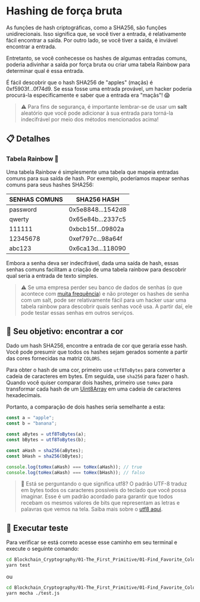 # Hashing de força bruta

As funções de hash criptográficas, como a SHA256, são funções unidirecionais. Isso significa que, se você tiver a entrada, é relativamente fácil encontrar a saída. Por outro lado, se você tiver a saída, é inviável encontrar a entrada.

Entretanto, se você conhecesse os hashes de algumas entradas comuns, poderia adivinhar a saída por força bruta ou criar uma tabela Rainbow para determinar qual é essa entrada.

É fácil descobrir que o hash SHA256 de "apples" (maçãs) é 0xf5903f...0f74d9. Se essa fosse uma entrada provável, um hacker poderia procurá-la especificamente e saber que a entrada era "maçãs"! 😱

> ⚠️ Para fins de segurança, é importante lembrar-se de usar um **salt** aleatório que você pode adicionar à sua entrada para torná-la indecifrável por meio dos métodos mencionados acima!

## 📋 Detalhes

### Tabela Rainbow 🌈

Uma tabela Rainbow é simplesmente uma tabela que mapeia entradas comuns para sua saída de hash. Por exemplo, poderíamos mapear senhas comuns para seus hashes SHA256:

| SENHAS COMUNS | SHA256 HASH       |
| ------------- | ----------------- |
| password      | 0x5e8848...1542d8 |
| qwerty        | 0x65e84b...2337c5 |
| 111111        | 0xbcb15f...09802a |
| 12345678      | 0xef797c...98a64f |
| abc123        | 0x6ca13d...118090 |

Embora a senha deva ser indecifrável, dada uma saída de hash, essas senhas comuns facilitam a criação de uma tabela rainbow para descobrir qual seria a entrada de texto simples.

> ⚠️ Se uma empresa perder seu banco de dados de senhas (o que acontece com [muita frequência](https://haveibeenpwned.com/)) e não proteger os hashes de senha com um salt, pode ser relativamente fácil para um hacker usar uma tabela rainbow para descobrir quais senhas você usa. A partir daí, ele pode testar essas senhas em outros serviços.

## 🏁 Seu objetivo: encontrar a cor

Dado um hash SHA256, encontre a entrada de cor que geraria esse hash. Você pode presumir que todos os hashes sejam gerados somente a partir das cores fornecidas na matriz `COLORS`.

Para obter o hash de uma cor, primeiro use `utf8ToBytes` para converter a cadeia de caracteres em bytes. Em seguida, use `sha256` para fazer o hash.
Quando você quiser comparar dois hashes, primeiro use `toHex` para transformar cada hash de um [Uint8Array](https://developer.mozilla.org/en-US/docs/Web/JavaScript/Reference/Global_Objects/Uint8Array) em uma cadeia de caracteres hexadecimais.

Portanto, a comparação de dois hashes seria semelhante a esta:

```js
const a = "apple";
const b = "banana";

const aBytes = utf8ToBytes(a);
const bBytes = utf8ToBytes(b);

const aHash = sha256(aBytes);
const bHash = sha256(bBytes);

console.log(toHex(aHash) === toHex(aHash)); // true
console.log(toHex(aHash) === toHex(bHash)); // falso
```

> 📖 Está se perguntando o que significa utf8? O padrão UTF-8 traduz em bytes todos os caracteres possíveis do teclado que você possa imaginar. Esse é um padrão acordado para garantir que todos recebam os mesmos valores de bits que representam as letras e palavras que vemos na tela. Saiba mais sobre o [utf8 aqui](https://pt.wikipedia.org/wiki/UTF-8).

## 🧪 Executar teste

Para verificar se está correto acesse esse caminho em seu terminal e execute o seguinte comando:

```bash
cd Blockchain_Cryptography/01-The_First_Primitive/01-Find_Favorite_Color
yarn test
```

ou 

```bash
cd Blockchain_Cryptography/01-The_First_Primitive/01-Find_Favorite_Color
yarn mocha ./test.js
```